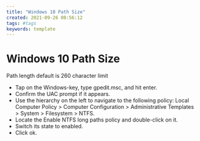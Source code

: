 ```yaml
---
title: "Windows 10 Path Size"
created: 2021-09-26 08:56:12
tags: #tags
keywords: template
---
```


# Windows 10 Path Size

Path length default is 260 character limit

- Tap on the Windows-key, type gpedit.msc, and hit enter.
- Confirm the UAC prompt if it appears.
- Use the hierarchy on the left to navigate to the following policy: Local Computer Policy > Computer Configuration > Administrative Templates > System > Filesystem > NTFS.
- Locate the Enable NTFS long paths policy and double-click on it.
- Switch its state to enabled.
- Click ok.
